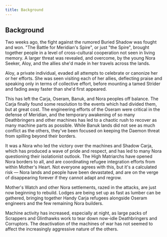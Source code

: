 ```yaml
---
title: Background
---
```


## Background

Two weeks ago, the fight against the rumored Buried Shadow was fought and won.
"The Battle for Meridian's Spire", or just "the Spire", brought together people in a level of cross-cultural cooperation not seen in living memory.
A larger threat was revealed, and overcome, by the young Nora Seeker, Aloy, and the allies she'd made in her travels across the lands.

Aloy, a private individual, evaded all attempts to celebrate or canonize her or her efforts.
She was seen visiting each of her allies, deflecting praise and speaking only in terms of collective effort, before mounting a tamed Strider and fading away faster than she'd first appeared.

This has left the Carja, Oseram, Banuk, and Nora peoples off balance.
The Carja finally found some resolution to the events which had divided them, but at great cost.
The engineering efforts of the Oseram were critical in the defense of Meridian, and the temporary awakening of so many Deathbringers and other machines has led to a chaotic rush to recover as many machine parts as possible.
While Banuk lands did not see as much conflict as the others, they've been focused on keeping the Daemon threat from spilling beyond their borders.

It was a Nora who led the victory over the machines and Shadow Carja, which has produced a wave of pride and respect, and has led to many Nora questioning their isolationist outlook.
The High Matriarchs have opened Nora borders to all, and are coordinating refugee integration efforts from within Mother's Heart.
Not everyone agrees with this, but it's a calculated risk — Nora lands and people have been devastated, and are on the verge of disappearing forever if they cannot adapt and regrow.

Mother's Watch and other Nora settlements, razed in the attacks, are just now beginning to rebuild.
Lodges are being set up as fast as lumber can be gathered, bringing together Handy Carja refugees alongside Oseram engineers and the few remaining Nora builders.

Machine activity has increased, especially at night, as large packs of Scrappers and Glinthawks work to tear down now-idle Deathbringers and Corruptors.
The deactivation of the machines of war has not seemed to affect the increasingly aggressive nature of the others.
